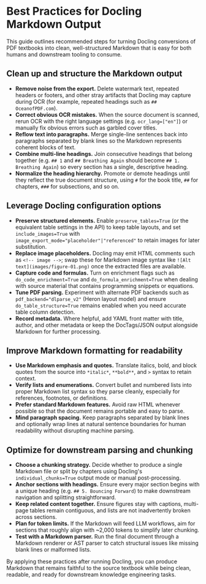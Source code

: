 # Best Practices for Docling Markdown Output

This guide outlines recommended steps for turning Docling conversions of PDF textbooks into clean, well-structured Markdown that is easy for both humans and downstream tooling to consume.

## Clean up and structure the Markdown output

- **Remove noise from the export.** Delete watermark text, repeated headers or footers, and other stray artifacts that Docling may capture during OCR (for example, repeated headings such as `## OceanofPDF.com`).
- **Correct obvious OCR mistakes.** When the source document is scanned, rerun OCR with the right language settings (e.g. `ocr_lang=["en"]`) or manually fix obvious errors such as garbled cover titles.
- **Reflow text into paragraphs.** Merge single-line sentences back into paragraphs separated by blank lines so the Markdown represents coherent blocks of text.
- **Combine multi-line headings.** Join consecutive headings that belong together (e.g. `## 1` and `## Breathing Again` should become `## 1. Breathing Again`) so every section has a single, descriptive heading.
- **Normalize the heading hierarchy.** Promote or demote headings until they reflect the true document structure, using `#` for the book title, `##` for chapters, `###` for subsections, and so on.

## Leverage Docling configuration options

- **Preserve structured elements.** Enable `preserve_tables=True` (or the equivalent table settings in the API) to keep table layouts, and set `include_images=True` with `image_export_mode="placeholder"|"referenced"` to retain images for later substitution.
- **Replace image placeholders.** Docling may emit HTML comments such as `<!-- image -->`; swap these for Markdown image syntax like `![Alt text](images/figure-01.png)` once the extracted files are available.
- **Capture code and formulas.** Turn on enrichment flags such as `do_code_enrichment=True` and `do_formula_enrichment=True` when dealing with source material that contains programming snippets or equations.
- **Tune PDF parsing.** Experiment with alternate PDF backends such as `pdf_backend="dlparse_v2"` (Heron layout model) and ensure `do_table_structure=True` remains enabled when you need accurate table column detection.
- **Record metadata.** Where helpful, add YAML front matter with title, author, and other metadata or keep the DocTags/JSON output alongside Markdown for further processing.

## Improve Markdown formatting for readability

- **Use Markdown emphasis and quotes.** Translate italics, bold, and block quotes from the source into `*italic*`, `**bold**`, and `>` syntax to retain context.
- **Verify lists and enumerations.** Convert bullet and numbered lists into proper Markdown list syntax so they parse cleanly, especially for references, footnotes, or definitions.
- **Prefer standard Markdown features.** Avoid raw HTML whenever possible so that the document remains portable and easy to parse.
- **Mind paragraph spacing.** Keep paragraphs separated by blank lines and optionally wrap lines at natural sentence boundaries for human readability without disrupting machine parsing.

## Optimize for downstream parsing and chunking

- **Choose a chunking strategy.** Decide whether to produce a single Markdown file or split by chapters using Docling's `individual_chunks=True` output mode or manual post-processing.
- **Anchor sections with headings.** Ensure every major section begins with a unique heading (e.g. `## 5. Bouncing Forward`) to make downstream navigation and splitting straightforward.
- **Keep related content together.** Ensure figures stay with captions, multi-page tables remain contiguous, and lists are not inadvertently broken across sections.
- **Plan for token limits.** If the Markdown will feed LLM workflows, aim for sections that roughly align with ~2,000 tokens to simplify later chunking.
- **Test with a Markdown parser.** Run the final document through a Markdown renderer or AST parser to catch structural issues like missing blank lines or malformed lists.

By applying these practices after running Docling, you can produce Markdown that remains faithful to the source textbook while being clean, readable, and ready for downstream knowledge engineering tasks.
